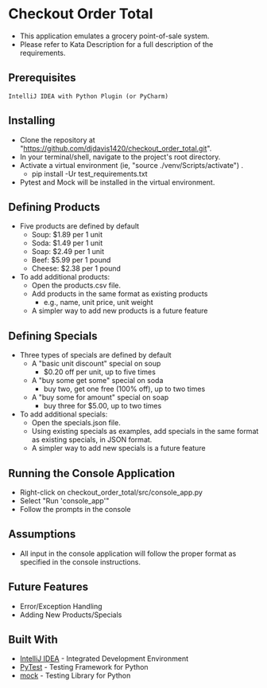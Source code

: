 # Checkout Order Total
 - This application emulates a grocery point-of-sale system.
 - Please refer to Kata Description for a full description of the requirements.

## Prerequisites

```
IntelliJ IDEA with Python Plugin (or PyCharm)
```

## Installing
- Clone the repository at "https://github.com/djdavis1420/checkout_order_total.git".
- In your terminal/shell, navigate to the project's root directory.
- Activate a virtual environment (ie, "source ./venv/Scripts/activate") .
    - pip install -Ur test_requirements.txt
- Pytest and Mock will be installed in the virtual environment.

## Defining Products
 - Five products are defined by default
    - Soup: $1.89 per 1 unit
    - Soda: $1.49 per 1 unit
    - Soap: $2.49 per 1 unit
    - Beef: $5.99 per 1 pound
    - Cheese: $2.38 per 1 pound 
 - To add additional products:
    - Open the products.csv file.
    - Add products in the same format as existing products
        - e.g., name, unit price, unit weight
    - A simpler way to add new products is a future feature

## Defining Specials
 - Three types of specials are defined by default
    - A "basic unit discount" special on soup
        - $0.20 off per unit, up to five times
    - A "buy some get some" special on soda
        - buy two, get one free (100% off), up to two times
    - A "buy some for amount" special on soap
        - buy three for $5.00, up to two times
 - To add additional specials:
    - Open the specials.json file.
    - Using existing specials as examples, add specials in the same format as existing specials, in JSON format.
    - A simpler way to add new specials is a future feature

## Running the Console Application
 - Right-click on checkout_order_total/src/console_app.py
 - Select "Run 'console_app'"
 - Follow the prompts in the console
 
## Assumptions
 - All input in the console application will follow the proper format as specified in the console instructions.

## Future Features
 - Error/Exception Handling
 - Adding New Products/Specials

## Built With

- [IntelliJ IDEA](https://www.jetbrains.com/idea/) - Integrated Development Environment
- [PyTest](https://docs.pytest.org/en/latest/) - Testing Framework for Python
- [mock](https://docs.python.org/dev/library/unittest.mock.html) - Testing Library for Python